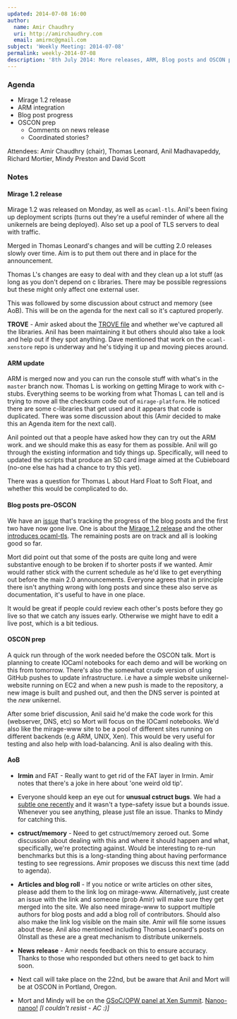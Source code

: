 ```yaml
---
updated: 2014-07-08 16:00
author:
  name: Amir Chaudhry
  uri: http://amirchaudhry.com
  email: amirmc@gmail.com
subject: 'Weekly Meeting: 2014-07-08'
permalink: weekly-2014-07-08
description: '8th July 2014: More releases, ARM, Blog posts and OSCON prep'
---
```


### Agenda ###

* Mirage 1.2 release
* ARM integration
* Blog post progress
* OSCON prep
  - Comments on news release
  - Coordinated stories?


Attendees: Amir Chaudhry (chair), Thomas Leonard, Anil Madhavapeddy,
Richard Mortier, Mindy Preston and David Scott 


### Notes ###

#### Mirage 1.2 release ####

Mirage 1.2 was released on Monday, as well as `ocaml-tls`. Anil's been
fixing up deployment scripts (turns out they're a useful reminder of where
all the unikernels are being deployed). Also set up a pool of TLS servers to
deal with traffic.

Merged in Thomas Leonard's changes and will be cutting 2.0 releases slowly
over time. Aim is to put them out there and in place for the announcement.

Thomas L's changes are easy to deal with and they clean up a lot stuff (as
long as you don't depend on c libraries. There may be possible regressions
but these might only affect one external user. 

This was followed by some discussion about cstruct and memory (see AoB).
This will be on the agenda for the next call so it's captured properly.

**TROVE** - Amir asked about the [TROVE file][mir-trove] and whether we've
captured all the libraries. Anil has been maintaining it but others should
also take a look and help out if they spot anything. Dave mentioned that
work on the `ocaml-xenstore` repo is underway and he's tidying it up and
moving pieces around.

[mir-trove]: https://github.com/mirage/mirage-www/blob/master/TROVE


#### ARM update ####

ARM is merged now and you can run the console stuff with what's in the
`master` branch now. Thomas L is working on getting Mirage to work with
c-stubs. Everything seems to be working from what Thomas L can tell and is
trying to move all the checksum code out of `mirage-platform`. He noticed
there are some c-libraries that get used and it appears that code is
duplicated. There was some discussion about this (Amir decided to make this
an Agenda item for the next call).

Anil pointed out that a people have asked how they can try out the ARM work.
and we should make this as easy for them as possible. Anil will go through
the existing information and tidy things up.  Specifically, will need to
updated the scripts that produce an SD card image aimed at the Cubieboard
(no-one else has had a chance to try this yet). 

There was a question for Thomas L about Hard Float to Soft Float, and
whether this would be complicated to do.


#### Blog posts pre-OSCON ####

We have an [issue][] that's tracking the progress of the blog posts and the
first two have now gone live. One is about the [Mirage 1.2 release][1.2] and
the other [introduces ocaml-tls][intro-tls].  The remaining posts are on
track and all is looking good so far.

Mort did point out that some of the posts are quite long and were
substantive enough to be broken if to shorter posts if we wanted. Amir would
rather stick with the current schedule as he'd like to get everything out
before the main 2.0 announcements. Everyone agrees that in principle there
isn't anything wrong with long posts and since these also serve as
documentation, it's useful to have in one place.

It would be great if people could review each other's posts before they go
live so that we catch any issues early. Otherwise we might have to edit a
live post, which is a bit tedious.

[issue]: https://github.com/mirage/mirage/issues/257
[1.2]: https://mirage.io/blog/mirage-1.2-released
[intro-tls]: https://mirage.io/blog/introducing-ocaml-tls


#### OSCON prep ####

A quick run through of the work needed before the OSCON talk. Mort is
planning to create IOCaml notebooks for each demo and will be working on
this from tomorrow. There's also the somewhat crude version of using GitHub
pushes to update infrastructure. i.e have a simple website unikernel-website
running on EC2 and when a new push is made to the repository, a new image is
built and pushed out, and then the DNS server is pointed at the *new*
unikernel.

After some brief discussion, Anil said he'd make the code work for this
(webserver, DNS, etc) so Mort will focus on the IOCaml notebooks. We'd also
like the mirage-www site to be a pool of different sites running on
different backends (e.g ARM, UNIX, Xen). This would be very useful for
testing and also help with load-balancing. Anil is also dealing with this.


#### AoB ####

- **Irmin** and FAT - Really want to get rid of the FAT layer in Irmin. Amir
notes that there's a joke in here about 'one weird old tip'.

- Everyone should keep an eye out for **unusual cstruct bugs**. We had a
[subtle one recently][bounds-bug] and it wasn't a type-safety issue but a
bounds issue. Whenever you see anything, please just file an issue.
Thanks to Mindy for catching this.

- **cstruct/memory** - Need to get cstruct/memory zeroed out. Some discussion
about dealing with this and where it should happen and what, specifically,
we're protecting against. Would be interesting to re-run benchmarks but this
is a long-standing thing about having performance testing to see regressions.
Amir proposes we discuss this next time (add to agenda).

- **Articles and blog roll** - If you notice or write articles on other
sites, please add them to the link log on mirage-www. Alternatively,
just create an issue with the link and someone (prob Amir) will make sure
they get merged into the site. We also need mirage-www to support multiple
authors for blog posts and add a blog roll of contributors. Should also also
make the link log visible on the main site. Amir will file some issues about
these. Anil also mentioned including Thomas Leonard's posts on 0Install as
these are a great mechanism to distribute unikernels. 

- **News release** - Amir needs feedback on this to ensure accuracy.
Thanks to those who responded but others need to get back to him soon.

- Next call will take place on the 22nd, but be aware that Anil and Mort
will be at OSCON in Portland, Oregon.  

- Mort and Mindy will be on the [GSoC/OPW panel at Xen Summit][opw-panel].
[Nanoo-nanoo!][nanoo] *\[I couldn't resist - AC :)\]*

[bounds-bug]: https://github.com/mirage/mirage-tcpip/issues/56
[opw-panel]: http://sched.co/1nnPP3B
[nanoo]: http://www.youtube.com/watch?v=EbEBErvW-Uc

